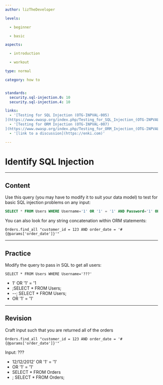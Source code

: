 ```yaml
---
author: lizTheDeveloper

levels:

  - beginner

  - basic

aspects:

  - introduction

  - workout

type: normal

category: how to


standards:
  security.sql-injection.0: 10
  security.sql-injection.4: 10

links:
  - '[Testing for SQL Injection (OTG-INPVAL-005)
](https://www.owasp.org/index.php/Testing_for_SQL_Injection_(OTG-INPVAL-005))'
  - '[Testing for ORM Injection (OTG-INPVAL-007)
](https://www.owasp.org/index.php/Testing_for_ORM_Injection_(OTG-INPVAL-007))'
  - '[link to a discussion](https://enki.com)'

---
```


# Identify SQL Injection

---
## Content

Use this query (you may have to modify it to suit your data model) to test for basic SQL injection problems on any input:
```sql
SELECT * FROM Users WHERE Username='1' OR '1' = '1' AND Password='1' OR '1' = '1'
```

You can also look for any string concatenation within ORM statements:
```
Orders.find_all "customer_id = 123 AND order_date = '#{@params['order_date']}'"
```


---
## Practice

Modify the query to pass in SQL to get all users:
```
SELECT * FROM Users WHERE Username='???'
```

* 1' OR '1' = '1
* ;SELECT * FROM Users;
* --; SELECT * FROM Users;
* OR '1' = '1'

---
## Revision

Craft input such that you are returned all of the orders
```
Orders.find_all "customer_id = 123 AND order_date = '#{@params['order_date']}'"
```
Input: ???

* 12/12/2012' OR '1' = '1'
* OR '1' = '1'
* SELECT * FROM Orders
* ; SELECT * FROM Orders;
